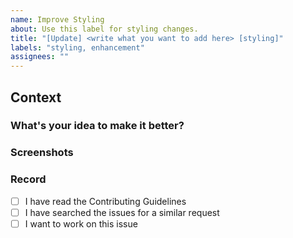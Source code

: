 ```yaml
---
name: Improve Styling
about: Use this label for styling changes.
title: "[Update] <write what you want to add here> [styling]"
labels: "styling, enhancement"
assignees: ""
---
```


## Context
<!-- What is the current UI/UX and why is it a problem? -->

### What's your idea to make it better?


### Screenshots


### Record

- [ ] I have read the Contributing Guidelines
- [ ] I have searched the issues for a similar request
- [ ] I want to work on this issue
